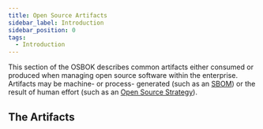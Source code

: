 ```yaml
---
title: Open Source Artifacts
sidebar_label: Introduction
sidebar_position: 0
tags: 
  - Introduction
---
```


This section of the OSBOK describes common artifacts either consumed or produced when managing open source software within the enterprise.  Artifacts may be machine- or process- generated (such as an [SBOM](SBOMs)) or the result of human effort (such as an [Open Source Strategy](Strategy.md)).

## The Artifacts

<BokTagList filter="Artifacts" />
